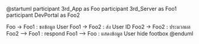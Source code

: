 @startuml
participant 3rd_App as Foo
participant 3rd_Server as Foo1
participant DevPortal as Foo2

Foo -> Foo1 : ขอข้อมูล User 
Foo1 -> Foo2 : ส่ง User ID
Foo2 -> Foo2 : ประมวลผล
Foo2 --> Foo1 : respond
Foo1 --> Foo : แสดงข้อมูล User
hide footbox
@enduml